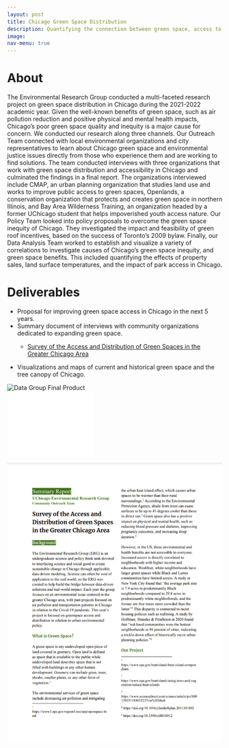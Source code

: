 ```yaml
---
layout: post
title: Chicago Green Space Distribution
description: Quantifying the connection between green space, access to green space, and environmental justice issues in Chicago
image:
nav-menu: true
---
```


# About
The Environmental Research Group conducted a multi-faceted research project on green space distribution in Chicago during the 2021-2022 academic year. Given the well-known benefits of green space, such as air pollution reduction and positive physical and mental health impacts, Chicago’s poor green space quality and inequity is a major cause for concern. We conducted our research along three channels. Our Outreach Team connected with local environmental organizations and city representatives to learn about Chicago green space and environmental justice issues directly from those who experience them and are working to find solutions. The team conducted interviews with three organizations that work with green space distribution and accessibility in Chicago and culminated the findings in a final report. The organizations interviewed include CMAP, an urban planning organization that studies land use and works to improve public access to green spaces, Openlands, a conservation organization that protects and creates green space in northern Illinois, and Bay Area Wilderness Training, an organization headed by a former UChicago student that helps impoverished youth access nature. Our Policy Team looked into policy proposals to overcome the green space inequity of Chicago. They investigated the impact and feasibility of green roof incentives, based on the success of Toronto’s 2009 bylaw. Finally, our Data Analysis Team worked to establish and visualize a variety of correlations to investigate causes of Chicago’s green space inequity, and green space benefits. This included quantifying the effects of property sales, land surface temperatures, and the impact of park access in Chicago.

# Deliverables
* Proposal for improving green space access in Chicago in the next 5 years. 
* Summary document of interviews with community organizations dedicated to expanding green space.
  * <p><a href="assets/images/Green Space Summary Report.pdf">Survey of the Access and Distribution of Green Spaces in the Greater Chicago Area</a></p>
* Visualizations and maps of current and historical green space and the tree canopy of Chicago.

<div class="row">
  <div class="column" style="width:60%">
    <img src="assets/images/erg.png" alt="Data Group Final Product">
  </div>
  <div class="column" style="width:40%">
    <embed src="assets/images/Green Space Summary Report.pdf"/>
  </div>
</div>

<object data=
"assets/images/Green Space Summary Report.pdf" 
                width="800" 
                height="500"> 
        </object>
<img src="assets/images/GreenSpaceOverview.png" alt="Fact Sheet">

